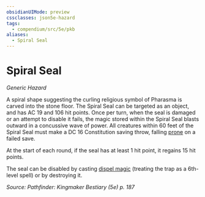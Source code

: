 ```yaml
---
obsidianUIMode: preview
cssclasses: json5e-hazard
tags:
  - compendium/src/5e/pkb
aliases:
  - Spiral Seal
---
```

# Spiral Seal
*Generic Hazard*  

A spiral shape suggesting the curling religious symbol of Pharasma is carved into the stone floor. The Spiral Seal can be targeted as an object, and has AC 19 and 106 hit points. Once per turn, when the seal is damaged or an attempt to disable it fails, the magic stored within the Spiral Seal blasts outward in a concussive wave of power. All creatures within 60 feet of the Spiral Seal must make a DC 16 Constitution saving throw, falling [prone](2-Mechanics/CLI/rules/conditions.md#prone) on a failed save.

At the start of each round, if the seal has at least 1 hit point, it regains 15 hit points.

The seal can be disabled by casting [dispel magic](2-Mechanics/CLI/spells/dispel-magic.md) (treating the trap as a 6th-level spell) or by destroying it.

*Source: Pathfinder: Kingmaker Bestiary (5e) p. 187*